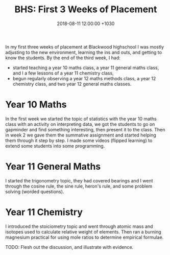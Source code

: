 ﻿---
layout: post
title:  "BHS: First 3 Weeks of Placement"
date:   2018-08-11 12:00:00 +1030
categories: MTeach bhsPlacement
---

In my first three weeks of placement at Blackwood highschool I was mostly adjusting to the new environment, learning the ins and outs, and getting to know the students. By the end of the third week, I had:
 - started teaching a year 10 maths class, a year 11 general maths class, and I a few lessons of a year 11 chemistry class,
 - begun regularly observing a year 12 maths methods class, a year 12 chemistry class, and two year 12 general maths classes.
 
 # Year 10 Maths

In the first week we started the topic of statistics with the year 10 maths class with an activity on interpreting data, we got the students to go on gapminder and find something interesting, then present it to the class. Then in week 2 we gave them the summative assignment and started helping them through it step by step. I made some videos (flipped learning) to extend some students into some programming.
 
 # Year 11 General Maths
 
I started the trigonometry topic, they had covered bearings and I went through the cosine rule, the sine rule, heron's rule, and some problem solving (worded questions).

 # Year 11 Chemistry

I introduced the stoiciometry topic and went through atomic mass and isotopes used to calculate relative weight of elements. Then ran a burning magnesium practical for using mole ratios to determine empirical formulae.


TODO: Flesh out the discussion, and illustrate with evidence.






 







